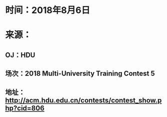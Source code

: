 # 时间：2018年8月6日
# 来源：
## OJ：HDU
## 场次：2018 Multi-University Training Contest 5
## 地址：http://acm.hdu.edu.cn/contests/contest_show.php?cid=806